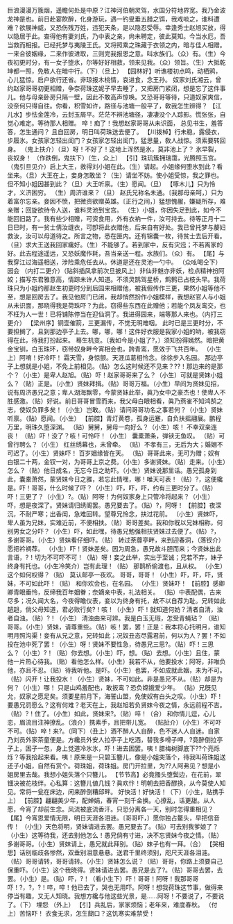 <!-- { "loadSidebar": true } -->
巨浪漫漫万簇烟，遥瞻何处是中原？江神河伯朝灵驾，水国分符地界宽。我乃金波龙神是也。前日赴宴飮醉，化身游玩，遇一钓叟垂五腊之饵，我戏啖之，谁料遭难？欲展神威，又恐伤残万姓，违犯天条，是以隐忍受辱。幸逢秀士赵旭买放，得以隐居于此。查得他有妻刘氏，乃中表之亲，尙未聘定，彼此莫知。今当水厄，吾当救而相报。已经托梦与夷陵王氏。又将照乘之珠藏于衣领之内，暗与佳人相赠。一来合彼姻缘，二来作彼进取，三则完我报恩之意。叫水族们。（众）有。（生）今夜初更时分，有一女子堕氷，尔等好好相救，领来见我。（众）领旨。（生）大抵乾坤都一照，免敎人在暗中行。（下）（旦上）
【园林好】听谯楼初点鸣，动栖鸦，心儿猛惊。启户欲行还省。非琼报木桃情，哀进食，念王孙。
奴家刘氏湘云，曾约赵家哥哥初更相赠，争奈荷珠这妮子早去睡了，又把房门紧闭，想是忘了这件事儿。他与母亲卧房只隔一壁，因此不敢高声惊唤。又恐哥哥等待，只道奴家爽信，没奈何只得自往。你看，积雪如许，路径与池塘一般平了，敎我怎生辨得？
【江儿水】步怯金莲冷，云封玉屑平。茫茫不辨池塘径，凄凄没个人踪影。慌张张，自觉心难定。等待那人相赠。
啐！痴了！我想赵家哥哥从未识面，
总见书生，羞答答，怎生通问？
且自回房，明日叫荷珠送去便了。
【川拨棹】行未稳，露侵衣，步履氷。女孩家怎轻出闺门？女孩家怎轻出闺门，猛思量，敎人战惊。须索要转回身。
（鬼上扶介）（旦）呀！不好了！这地上浑然是氷，莫非池上了？
氷早裂，丧奴身！
（作跌倒，鬼扶下）（生，众上）
【引】珠玑簇拥瑞霭，光腾照玉宫。
（鬼引旦见介）启上大王，救得刘小姐在此。（生）请起。小姐缘何堕氷到此？看坐来。（旦）大王在上，妾身怎敢坐？（生）请坐不妨。使小姐受惊，我之罪也。但不知小姐因甚到此？（旦）大王听禀。（生）愿闻。（旦）
【啄木儿】只为怜才，义济困穷。
（生）周济谁来？（旦）
赵氏兄称名未通。〔我那母亲呵，〕只为着富尔忘亲。妾因不愤，把微资欲赠英雄。〔正行之间，〕猛想愧赧，嫌疑所存，难亲赠；回旋欲待令人送，谁料灵池到宝宫。
（生）小姐，你因失足到此，如今不能回旧路了。我有些少相赠，可资食用，外有衣衲一件，汝可持去。待等正月十二日巳时，有一贫士倩汝缝衣，可卽将此衣赠他，后来自有好处。我已曾托梦与嫠妇救汝，汝可以母道待之。所言之物，悉在匣内。还有锦囊一枚，待贫士去后开看。（旦）求大王送我回家纔好。（生）不能够了。若到家中，反有灾迍；不若离家的好。此去程途遥远，又恐妖魔作耗，吾当亲送一程。水族们。（众）有。
【尾】与我穿江过海遥相送，涉险乘危任去从。休道是还在灵池一勺中。
（众吆喝仝下）
园会
（内打二更介）（贴斜插凤拿前次旦披风上）非仙非魅亦非妖，检点精神扮阿姣；描写东君雅意高，情踪未许人知道。不须灵鹊驾星桥，鹪鹩已占枝头早。我荷珠只为小姐约那赵生初更时分到后园来相赠他，被我假传作三更，果然小姐等他不至，想是回房去了。我见他房门已闭，我却悄然扮作小姐模样，我想赵官人与小姐从未识面，那晓得我是荷珠吓？为此，窃得些东西在此赠他；若能个凤友鸾交，也不枉为人一世！已将铺陈停当在迎仙洞了。我进得园来，端等那人来也。（内打三更介）
【梁州序】铜壶催箭，三更漏传，不觉无明难咽。
此时已是三更时分，不要担搁了，且到那边亭子上去。哪，哪，哪！这件好衣服是我家小姐的哟，被我窃得在此，待我打扮起来。
蓦生机变。〔我如今是小姐了?，〕须知扮得嫣然。暗把黄金宝钏，白玉珠环，窃带奴身畔今宵相会也，跨青鸾，愿效于飞共百年。
（小生上）阿唷！好冷吓！
霜天雪，身惊颤。天涯瓜葛相怜念。徐徐步入名园。
那边亭子上想就是小姐，不免上前相见。（贴）怎么这时候还不见来？??！那边来的是那个？（小生）是卑人赵旭。（贴）吓！赵家哥哥来了么？（小生）可就是贤妹小姐么？（贴）正是。（小生）贤妹拜揖。（贴）哥哥万福。（小生）早间为贤妹见招，说有周济愚兄之意；卑人湖海飘零，今蒙贤妹此举，眞乃女中之豪杰也！使卑人不胜感激。（贴）好说。前日哥哥冒雪而来，我父母白眼相看，眞乃燕雀不知鸿鹄之志，使奴负罪多矣！（小生）岂敢。（贴）请问哥哥功名之事若何？（小生）贤妹听禀。（贴）愿闻。（小生）
【前腔】青灯黄卷，孤身运蹇，自负扶摇翮展。鹏程万里，明珠久堕深渊。
（贴）舅舅，舅母一向好么？（小生）咳！
不幸双亲连丧！
（贴）吓！没了？咳！可怜吓！（小生）
囊橐萧条，弹铗无鱼叹。
（贴）可曾行聘么？（小生）
红丝绣幕也，未曾牵。
（贴）不孝有三，无后为大；婚姻不可迟了。（小生）贤妹吓！
百岁姻缘皆在天。
（贴）哥哥此来，无可为赠；奴有白银二十两，金钗一对，为哥哥上京之费。（小生）多谢贤妹。（贴）走来。（小生）怎么？（贴）他日成名，无忘今日之助吓。（小生）贤妹说那里话。愚兄孤身到此，囊橐萧然，蒙贤妹今日之雅，若忘此情嘿，哪！唯天可表！（贴）?，这便纔是。吓！哥哥，什么时候了吓？（小生）吓，吓，吓，约有三更时分了。（贴）吓！三更了？（小生）?。（贴）阿呀！为何奴家身上只管冷将起来？（小生）吓，想是夜深了。贤妹请归绣阁罢。愚兄要去了。（贴）?，阿呀！
【前腔】夜深沉，不耐严寒；出香闺，急难回转。望尊兄怜念，扶过花前。
（小生）贤妹吓，卑人虽为兄妹，实难近前，不便相扶。（贴）哥哥差矣。我和你旣以兄妹相称，何别男女之分吓？（小生）吓，如此嘿，待愚兄勉强相扶贤妹过去便了。（贴）?，多谢哥哥。（小生）贤妹看仔细吓。（贴）
转过荼蘼亭畔，来到迎春洞，（落钗介）愿把衿裯荐。
（小生）吓！贤妹差矣。因为周急，愚兄故斗胆而来；今贤妹出此言语，?！切为不可吓不可！（贴）呀！妾之此举，实出于至诚；兄若不弃，妹子终身有托也。（小生冷笑介）岂有此理！（贴）
那鹊桥偷渡也，且从权。
（小生）这个如何权得？（贴）
莫认邮亭一夜欢。
哥哥，哥哥！（小生）吓，吓，吓，贤妹，不可如此吓！（贴）
和你欢会也，在名园。
（小生）贤妹吓！
【前腔】感卿卿青眼垂怜，反缔我百年姻眷；奈嫡亲中表，礼法相关。
（贴）中表配偶，古来尽多；况久闻大名，今夜得瞻仪表，妾以为终身有托，故不以自荐为耻。兄转如此趦趄，倘父母知道，君必败行矣?！咳！（小生）吓！就知道何妨？清者自清，浊者自浊。（贴）?！（小生）
清浊由来可辨。我是白玉无瑕，怎受青蝇玷？
（贴）哥哥。（小生）贤妹，请尊重些。（贴）咳！罢，罢！正是：我本将心托明月，谁知明月照沟渠！妾有从兄之意，兄转如此；况奴丑态尽露君前，何以为人？罢！不如投在池中死了罢！（小生）呀！贤妹不要性急，待愚兄三思?。（贴）吓！三思么？（小生）?！（贴）你去想。（小生）吓，想。（贴）去想。（小生）且住，蒙他一片热心待我。（贴）看他怎么样。（小生）我若不从，他要投水；阿呀，非唯负他，亦且不忍。（贴）待我听他。是吓。（小生）也罢，不如成就此姻，未为不可。（贴）闪开！让我投水！（小生）贤妹，不可如此。非是愚兄不从。（贴）却是为何？（小生）哪！
只是山鸡羞配也，敢扳鸾？恐负嫦娥爱少年。
（贴）兄旣见允，奴家之愿足矣。须要星前月下，海誓山盟，免使奴有白头之叹。（小生）吓！要愚兄罚愿么？这有何难？老天在上，我赵旭若负贤妹今夜之情，永远前程不吉。（贴）?！住了。（小生）如此，贤妹来?。（贴）啐！（合）
和你情儿逗，心儿恋，眉流目注神撩乱。（浪介）携素手，且把带儿宽。
（贴扯介）（小生）不可吓不可。（贴）啐！来?。（同下）（丑上）酒不醉人人自醉，色不迷人人自迷。自家乃刘员外家茶童便是。方纔员外安人拉亭子上吃酒，替我多嗗子呷，?竟醉倒拉亭子上，困子一忽，身上觉道冷氷氷，吓！进去困罢。咦！腊梅树脚底下??个亮烁烁？等我拾起来看。咦！原来是一只碧玉簪儿，像是小姐突落个，待我叫荷珠姐送还子小姐，自然有赏个。荷珠姐，荷珠姐。房门开拉里，为??人阿弗见？想是小姐房里去哉。我想小姐失落个只簪儿，
【节节高】必竟搔头堕鬓边，在花前，翠钿决被花枝绊。心私算：这簪儿値几钱？眞欢忭！明朝去把香醪换，从今莫使人知见。常将一瓮在床边，闲来醉倒糟邱畔。
好快活！好快活！（下）（小生，贴携手上）
【前腔】翩翩美少年，配婵娟，春宵一刻千金换。心撩乱，话更甜。从人愿，今宵了却前生念。风流被底流香汗。只恐分离各一天，别时怎得重相见？
【尾】今宵恩爱情无限，明日天涯各泪涟。〔哥哥吓，〕愿你独占鳌头，早把信音传！
（小生）天色将明，贤妹请进去罢。愚兄要去了。（贴）可去别我爹娘了？（小生）这等待我，还去别他怎么！愚兄倘有寸进，决不忘贤妹今夜之情。（贴）多谢哥哥。（小生）贤妹请上，愚兄就此拜别。（贴）妹子也有一拜。（合）
【哭相思】话别临歧各惨然，双垂别泪意悬悬。送君千里终须别，咫尺天涯各泪涟。
（贴）哥哥请转，哥哥请转。（小生）贤妹怎么说？（贴）哥哥，你路上须要自己保重吓。（小生）这个我晓得。贤妹请进去罢。愚兄是去了?。（贴）哥哥去罢，去罢。（小生）是。（贴）吓，?！（看小生下）吓！哥哥！阿呀！我那哥哥吓！?，?，?！啐，啐！他已去了，哭也无用吓。阿呀！想我荷珠这节事，做得来停当有趣，又无人知晓。我想方纔与他这些光景，是......阿呀！不要说了，不要说了。（下）
埋怨
（外上）
【引】兵乱后，家家烦恼；老年来，难度春秋。
（付上）苦恼吓！
衣食无求，怎生餬口？这饥寒实难禁受！
